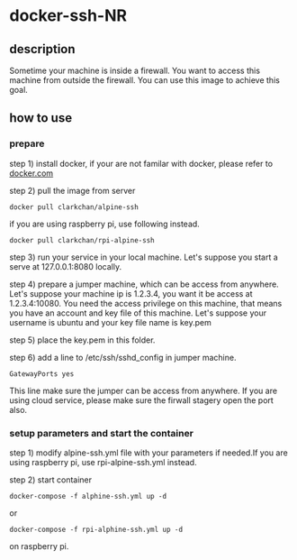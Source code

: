 # docker-ssh-NR
## description

Sometime your machine is inside a firewall. You want to access this machine from outside the firewall.
You can use this image to achieve this goal.

## how to use

### prepare

step 1) install docker, if your are not familar with docker, please refer to [docker.com](docker.com)

step 2) pull the image from server 
```
docker pull clarkchan/alpine-ssh
```
if you are using raspberry pi, use following instead.
```
docker pull clarkchan/rpi-alpine-ssh
```
step 3) run your service in your local machine. Let's suppose you start a serve at 127.0.0.1:8080 locally.

step 4) prepare a jumper machine, which can be access from anywhere. Let's suppose your machine ip is 1.2.3.4, you want it be access at 1.2.3.4:10080. You need the access privilege on this machine, that means you have an account and key file of this machine. Let's suppose your username is ubuntu and your key file name is key.pem

step 5) place the key.pem in this folder.

step 6) add a line to /etc/ssh/sshd_config in jumper machine.
```
GatewayPorts yes
```
This line make sure the jumper can be access from anywhere. If you are using cloud service, please make sure the firwall stagery open the port also. 

### setup parameters and start the container

step 1) modify alpine-ssh.yml file with your parameters if needed.If you are using raspberry pi, use rpi-alpine-ssh.yml instead.

step 2) start container
```
docker-compose -f alphine-ssh.yml up -d
```
or
```
docker-compose -f rpi-alphine-ssh.yml up -d   
```
on raspberry pi.
